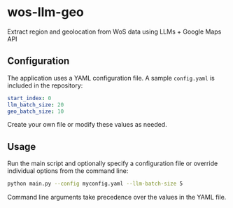 # wos-llm-geo
Extract region and geolocation from WoS data using LLMs + Google Maps API

## Configuration

The application uses a YAML configuration file. A sample `config.yaml` is
included in the repository:

```yaml
start_index: 0
llm_batch_size: 20
geo_batch_size: 10
```

Create your own file or modify these values as needed.

## Usage

Run the main script and optionally specify a configuration file or override
individual options from the command line:

```bash
python main.py --config myconfig.yaml --llm-batch-size 5
```

Command line arguments take precedence over the values in the YAML file.
